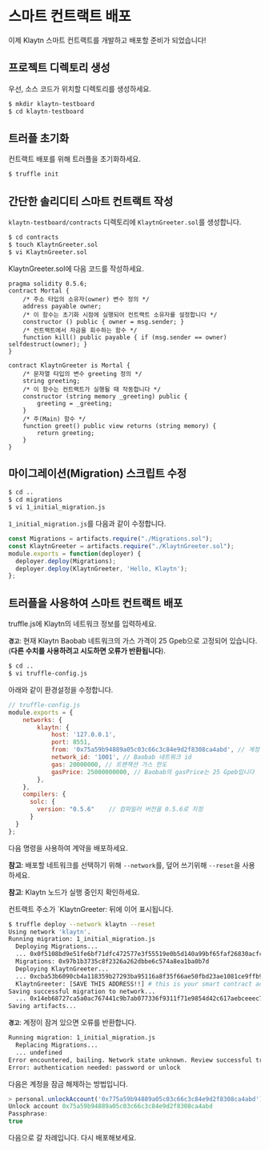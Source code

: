 # 스마트 컨트랙트 배포 <a id="deploy-a-smart-contract"></a>

이제 Klaytn 스마트 컨트랙트를 개발하고 배포할 준비가 되었습니다!

## 프로젝트 디렉토리 생성 <a id="creating-a-project-directory"></a>

우선, 소스 코드가 위치할 디렉토리를 생성하세요.

```bash
$ mkdir klaytn-testboard
$ cd klaytn-testboard
```

## 트러플 초기화 <a id="initializing-truffle"></a>

컨트랙트 배포를 위해 트러플을 초기화하세요.

```bash
$ truffle init
```

## 간단한 솔리디티 스마트 컨트랙트 작성 <a id="writing-a-simple-smart-contract-in-solidity"></a>

`klaytn-testboard/contracts` 디렉토리에 `KlaytnGreeter.sol`를 생성합니다.

```bash
$ cd contracts
$ touch KlaytnGreeter.sol
$ vi KlaytnGreeter.sol
```

KlaytnGreeter.sol에 다음 코드를 작성하세요.

```text
pragma solidity 0.5.6;
contract Mortal {
    /* 주소 타입의 소유자(owner) 변수 정의 */
    address payable owner;
    /* 이 함수는 초기화 시점에 실행되어 컨트랙트 소유자를 설정합니다 */
    constructor () public { owner = msg.sender; }
    /* 컨트랙트에서 자금을 회수하는 함수 */
    function kill() public payable { if (msg.sender == owner) selfdestruct(owner); }
}

contract KlaytnGreeter is Mortal {
    /* 문자열 타입의 변수 greeting 정의 */
    string greeting;
    /* 이 함수는 컨트랙트가 실행될 때 작동합니다 */
    constructor (string memory _greeting) public {
        greeting = _greeting;
    }
    /* 주(Main) 함수 */
    function greet() public view returns (string memory) {
        return greeting;
    }
}
```

## 마이그레이션(Migration) 스크립트 수정 <a id="modifying-the-migration-script"></a>

```bash
$ cd ..
$ cd migrations
$ vi 1_initial_migration.js
```

`1_initial_migration.js`를 다음과 같이 수정합니다.

```javascript
const Migrations = artifacts.require("./Migrations.sol");
const KlaytnGreeter = artifacts.require("./KlaytnGreeter.sol");
module.exports = function(deployer) {
  deployer.deploy(Migrations);
  deployer.deploy(KlaytnGreeter, 'Hello, Klaytn');
};
```

## 트러플을 사용하여 스마트 컨트랙트 배포 <a id="deploying-a-smart-contract-using-truffle"></a>

truffle.js에 Klaytn의 네트워크 정보를 입력하세요.

**`경고`**: 현재 Klaytn Baobab 네트워크의 가스 가격이 25 Gpeb으로 고정되어 있습니다. \(**다른 수치를 사용하려고 시도하면 오류가 반환됩니다**\).

```bash
$ cd ..
$ vi truffle-config.js
```

아래와 같이 환경설정을 수정합니다.

```javascript
// truffle-config.js
module.exports = {
    networks: {
        klaytn: {
            host: '127.0.0.1',
            port: 8551,
            from: '0x75a59b94889a05c03c66c3c84e9d2f8308ca4abd', // 계정 주소를 입력하세요
            network_id: '1001', // Baobab 네트워크 id
            gas: 20000000, // 트랜잭션 가스 한도
            gasPrice: 25000000000, // Baobab의 gasPrice는 25 Gpeb입니다
        },
    },
    compilers: {
      solc: {
        version: "0.5.6"    // 컴파일러 버전을 0.5.6로 지정
      }
  }
};
```

다음 명령을 사용하여 계약을 배포하세요.

**참고**: 배포할 네트워크를 선택하기 위해 `--network`를, 덮어 쓰기위해 `--reset`을 사용하세요.

**참고**: Klaytn 노드가 실행 중인지 확인하세요.

컨트랙트 주소가 \`KlaytnGreeter: 뒤에 이어 표시됩니다.

```bash
$ truffle deploy --network klaytn --reset
Using network 'klaytn'.
Running migration: 1_initial_migration.js
  Deploying Migrations...
  ... 0x0f5108bd9e51fe6bf71dfc472577e3f55519e0b5d140a99bf65faf26830acfca
  Migrations: 0x97b1b3735c8f2326a262dbbe6c574a8ea1ba0b7d
  Deploying KlaytnGreeter...
  ... 0xcba53b6090cb4a118359b27293ba95116a8f35f66ae50fbd23ae1081ce9ffb9e
  KlaytnGreeter: [SAVE THIS ADDRESS!!] # this is your smart contract address
Saving successful migration to network...
  ... 0x14eb68727ca5a0ac767441c9b7ab077336f9311f71e9854d42c617aebceeec72
Saving artifacts...
```

**`경고`**: 계정이 잠겨 있으면 오류를 반환합니다.

```bash
Running migration: 1_initial_migration.js
  Replacing Migrations...
  ... undefined
Error encountered, bailing. Network state unknown. Review successful transactions manually.
Error: authentication needed: password or unlock
```

다음은 계정을 잠금 해제하는 방법입니다.

```javascript
> personal.unlockAccount('0x775a59b94889a05c03c66c3c84e9d2f8308ca4abd')
Unlock account 0x75a59b94889a05c03c66c3c84e9d2f8308ca4abd
Passphrase:
true
```

다음으로 갈 차례입니다. 다시 배포해보세요.

